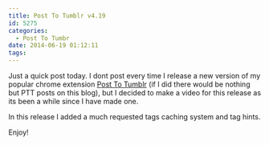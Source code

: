 ```yaml
---
title: Post To Tumblr v4.19
id: 5275
categories:
  - Post To Tumbr
date: 2014-06-19 01:12:11
tags:
---
```


Just a quick post today. I dont post every time I release a new version of my popular chrome extension [Post To Tumblr](https://chrome.google.com/webstore/detail/post-to-tumblr/dbpicbbcpanckagpdjflgojlknomoiah?hl=en) (if I did there would be nothing but PTT posts on this blog), but I decided to make a video for this release as its been a while since I have made one. 

In this release I added a much requested tags caching system and tag hints. 

Enjoy!